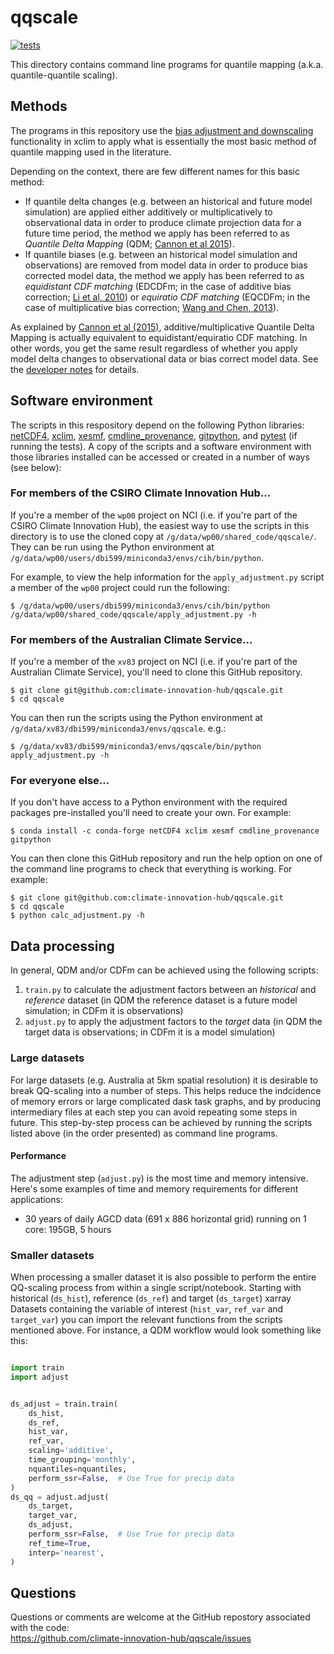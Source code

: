 # qqscale

[![tests](https://github.com/climate-innovation-hub/qqscale/actions/workflows/tests.yml/badge.svg)](https://github.com/climate-innovation-hub/qqscale/actions/workflows/tests.yml)

This directory contains command line programs for quantile mapping (a.k.a. quantile-quantile scaling). 

## Methods

The programs in this repository use the
[bias adjustment and downscaling](https://xclim.readthedocs.io/en/stable/sdba.html) functionality in xclim
to apply what is essentially the most basic method of quantile mapping used in the literature.

Depending on the context, there are few different names for this basic method:
- If quantile delta changes (e.g. between an historical and future model simulation) are applied
  either additively or multiplicatively to observational data in order to produce
  climate projection data for a future time period,
  the method we apply has been referred to as
  *Quantile Delta Mapping* (QDM; [Cannon et al 2015](https://doi.org/10.1175/JCLI-D-14-00754.1)).
- If quantile biases (e.g. between an historical model simulation and observations) are removed
  from model data in order to produce bias corrected model data,
  the method we apply has been referred to as
  *equidistant CDF matching* (EDCDFm; in the case of additive bias correction; [Li et al, 2010](https://doi.org/10.1029/2009JD012882)) or
  *equiratio CDF matching* (EQCDFm; in the case of multiplicative bias correction; [Wang and Chen, 2013](https://doi.org/10.1002/asl2.454)).

As explained by [Cannon et al (2015)](https://doi.org/10.1175/JCLI-D-14-00754.1),
additive/multiplicative Quantile Delta Mapping is actually equivalent to equidistant/equiratio CDF matching.
In other words, you get the same result regardless of whether you apply
model delta changes to observational data or bias correct model data.
See the [developer notes](developer_notes.md) for details.


## Software environment

The scripts in this respository depend on the following Python libraries:
[netCDF4](https://unidata.github.io/netcdf4-python/),
[xclim](https://xclim.readthedocs.io),
[xesmf](https://xesmf.readthedocs.io),
[cmdline_provenance](https://cmdline-provenance.readthedocs.io),
[gitpython](https://gitpython.readthedocs.io),
and [pytest](https://docs.pytest.org) (if running the tests).
A copy of the scripts and a software environment with those libraries installed
can be accessed or created in a number of ways (see below):

### For members of the CSIRO Climate Innovation Hub...

If you're a member of the `wp00` project on NCI
(i.e. if you're part of the CSIRO Climate Innovation Hub),
the easiest way to use the scripts in this directory is to use the cloned copy at `/g/data/wp00/shared_code/qqscale/`.
They can be run using the Python environment at `/g/data/wp00/users/dbi599/miniconda3/envs/cih/bin/python`.

For example, to view the help information for the `apply_adjustment.py` script
a member of the `wp00` project could run the following:

```
$ /g/data/wp00/users/dbi599/miniconda3/envs/cih/bin/python /g/data/wp00/shared_code/qqscale/apply_adjustment.py -h
```

### For members of the Australian Climate Service...

If you're a member of the `xv83` project on NCI
(i.e. if you're part of the Australian Climate Service),
you'll need to clone this GitHub repository.

```
$ git clone git@github.com:climate-innovation-hub/qqscale.git
$ cd qqscale
```

You can then run the scripts using the Python environment at `/g/data/xv83/dbi599/miniconda3/envs/qqscale`. e.g.:

```
$ /g/data/xv83/dbi599/miniconda3/envs/qqscale/bin/python apply_adjustment.py -h
```

### For everyone else...

If you don't have access to a Python environment with the required packages
pre-installed you'll need to create your own.
For example:

```
$ conda install -c conda-forge netCDF4 xclim xesmf cmdline_provenance gitpython
```

You can then clone this GitHub repository and run the help option
on one of the command line programs to check that everything is working.
For example:

```
$ git clone git@github.com:climate-innovation-hub/qqscale.git
$ cd qqscale
$ python calc_adjustment.py -h
```

## Data processing
  
In general, QDM and/or CDFm can be achieved using the following scripts:
1. `train.py` to calculate the adjustment factors between an *historical* and *reference* dataset
   (in QDM the reference dataset is a future model simulation; in CDFm it is observations)
1. `adjust.py` to apply the adjustment factors to the *target* data
   (in QDM the target data is observations; in CDFm it is a model simulation)

### Large datasets

For large datasets (e.g. Australia at 5km spatial resolution)
it is desirable to break QQ-scaling into a number of steps.
This helps reduce the indcidence of memory errors or large complicated dask task graphs,
and by producing intermediary files at each step you can avoid repeating some steps in future.
This step-by-step process can be achieved by running the scripts listed above
(in the order presented) as command line programs.

#### Performance

The adjustment step (`adjust.py`) is the most time and memory intensive.
Here's some examples of time and memory requirements for different applications:
- 30 years of daily AGCD data (691 x 886 horizontal grid) running on 1 core: 195GB, 5 hours 

### Smaller datasets

When processing a smaller dataset it is also possible to perform the entire QQ-scaling process
from within a single script/notebook.
Starting with historical (`ds_hist`), reference (`ds_ref`) and target (`ds_target`) xarray Datasets
containing the variable of interest (`hist_var`, `ref_var` and `target_var`)
you can import the relevant functions from the scripts mentioned above.
For instance,
a QDM workflow would look something like this:

```python

import train
import adjust


ds_adjust = train.train(
    ds_hist,
    ds_ref,
    hist_var,
    ref_var,
    scaling='additive',
    time_grouping='monthly',
    nquantiles=nquantiles,
    perform_ssr=False,  # Use True for precip data
)
ds_qq = adjust.adjust(
    ds_target,
    target_var,
    ds_adjust,
    perform_ssr=False,  # Use True for precip data
    ref_time=True,
    interp='nearest', 
)
```

## Questions

Questions or comments are welcome at the GitHub repostory
associated with the code:  
https://github.com/climate-innovation-hub/qqscale/issues
